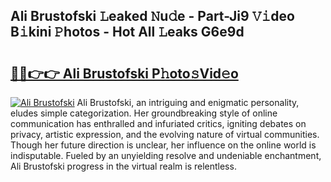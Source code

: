 ## Ali Brustofski 𝙻eaked 𝙽u𝚍e - Part-Ji9 𝚅𝚒deo B𝚒kini 𝙿hotos - Hot All 𝙻eaks G6e9d

# <h2><a href="http://ld0827g.urlbe.top/?page=Ali+Brustofski">🔗🔗👉👉 Ali Brustofski P𝚑oto𝚜Vid𝚎o</a></h2>

[![Ali Brustofski](https://i.imgur.com/eBuTRDB.gif)](http://ld0827g.urlbe.top/?page=Ali+Brustofski)
Ali Brustofski, an intriguing and enigmatic personality, eludes simple categorization. Her groundbreaking style of online communication has enthralled and infuriated critics, igniting debates on privacy, artistic expression, and the evolving nature of virtual communities. Though her future direction is unclear, her influence on the online world is indisputable. Fueled by an unyielding resolve and undeniable enchantment, Ali Brustofski progress in the virtual realm is relentless.
